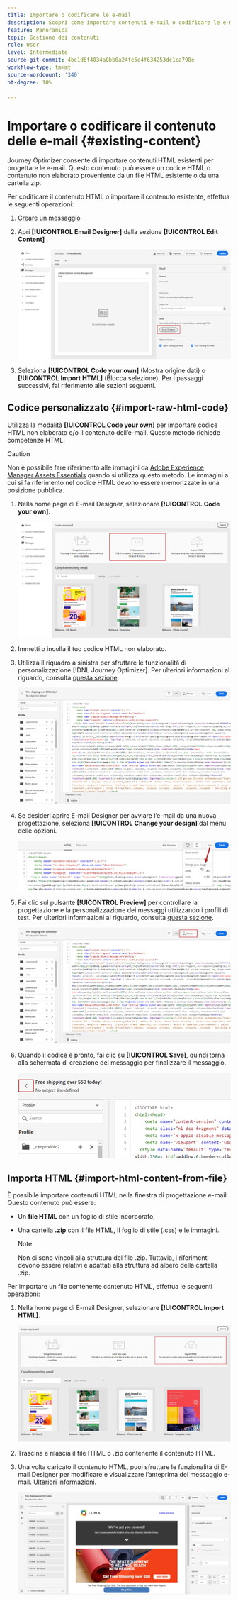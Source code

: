 ```yaml
---
title: Importare o codificare le e-mail
description: Scopri come importare contenuti e-mail o codificare le e-mail
feature: Panoramica
topic: Gestione dei contenuti
role: User
level: Intermediate
source-git-commit: 4be1d6f4034a0bb0a24fe5e4f634253dc1ca798e
workflow-type: tm+mt
source-wordcount: '340'
ht-degree: 10%

---
```


# Importare o codificare il contenuto delle e-mail {#existing-content}

Journey Optimizer consente di importare contenuti HTML esistenti per progettare le e-mail. Questo contenuto può essere un codice HTML o contenuto non elaborato proveniente da un file HTML esistente o da una cartella zip.

Per codificare il contenuto HTML o importare il contenuto esistente, effettua le seguenti operazioni:

1. [Creare un messaggio ](create-message.md)

1. Apri **[!UICONTROL Email Designer]** dalla sezione **[!UICONTROL Edit Content]** .

   ![](assets/import-html_1.png)

1. Seleziona **[!UICONTROL Code your own]** (Mostra origine dati) o **[!UICONTROL Import HTML]** (Blocca selezione). Per i passaggi successivi, fai riferimento alle sezioni seguenti.

## Codice personalizzato {#import-raw-html-code}

Utilizza la modalità **[!UICONTROL Code your own]** per importare codice HTML non elaborato e/o il contenuto dell’e-mail. Questo metodo richiede competenze HTML.

>[!CAUTION]
>
> Non è possibile fare riferimento alle immagini da [Adobe Experience Manager Assets Essentials](assets-essentials.md) quando si utilizza questo metodo. Le immagini a cui si fa riferimento nel codice HTML devono essere memorizzate in una posizione pubblica.

1. Nella home page di E-mail Designer, selezionare **[!UICONTROL Code your own]**.

   ![](assets/code-your-own.png)

1. Immetti o incolla il tuo codice HTML non elaborato.

1. Utilizza il riquadro a sinistra per sfruttare le funzionalità di personalizzazione [!DNL Journey Optimizer]. Per ulteriori informazioni al riguardo, consulta [questa sezione](personalization/personalize.md).

   ![](assets/code-editor.png)

1. Se desideri aprire E-mail Designer per avviare l’e-mail da una nuova progettazione, seleziona **[!UICONTROL Change your design]** dal menu delle opzioni.

   ![](assets/code-editor-change-design.png)

1. Fai clic sul pulsante **[!UICONTROL Preview]** per controllare la progettazione e la personalizzazione dei messaggi utilizzando i profili di test. Per ulteriori informazioni al riguardo, consulta [questa sezione](preview.md).

   ![](assets/code-editor-preview.png)

1. Quando il codice è pronto, fai clic su **[!UICONTROL Save]**, quindi torna alla schermata di creazione del messaggio per finalizzare il messaggio.

   ![](assets/code-editor-save.png)

## Importa HTML {#import-html-content-from-file}

È possibile importare contenuti HTML nella finestra di progettazione e-mail. Questo contenuto può essere:

* Un **file HTML** con un foglio di stile incorporato,
* Una cartella **.zip** con il file HTML, il foglio di stile (.css) e le immagini.

   >[!NOTE]
   >
   >Non ci sono vincoli alla struttura del file .zip. Tuttavia, i riferimenti devono essere relativi e adattati alla struttura ad albero della cartella .zip.

Per importare un file contenente contenuto HTML, effettua le seguenti operazioni:

1. Nella home page di E-mail Designer, selezionare **[!UICONTROL Import HTML]**.

   ![](assets/import-html_2.png)

1. Trascina e rilascia il file HTML o .zip contenente il contenuto HTML.

1. Una volta caricato il contenuto HTML, puoi sfruttare le funzionalità di E-mail Designer per modificare e visualizzare l’anteprima del messaggio e-mail. [Ulteriori informazioni](create-email-content.md).

   ![](assets/html-imported.png)
